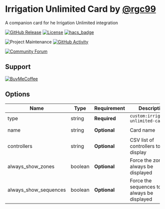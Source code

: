 # Irrigation Unlimited Card by [@rgc99](https://www.github.com/rgc99)

A companion card for he Irrigation Unlimited integration

[![GitHub Release][releases-shield]][releases]
[![License][license-shield]](LICENSE.md)
[![hacs_badge](https://img.shields.io/badge/HACS-Default-orange.svg?style=for-the-badge)](https://github.com/custom-components/hacs)

![Project Maintenance][maintenance-shield]
[![GitHub Activity][commits-shield]][commits]

[![Community Forum][forum-shield]][forum]

## Support

[![BuyMeCoffee][buymecoffeebadge]][buymecoffee]

## Options

| Name                  | Type    | Requirement  | Description                                 | Default                |
| --------------------- | ------- | ------------ | ------------------------------------------- | -----------------------|
| type                  | string  | **Required** | `custom:irrigation-unlimited-card`          |                        |
| name                  | string  | **Optional** | Card name                                   | `Irrigation Unlimited` |
| controllers           | string  | **Optional** | CSV list of controllers to display          |                        |
| always_show_zones     | boolean | **Optional** | Force the zones to always be displayed      | false                  |
| always_show_sequences | boolean | **Optional** | Force the sequences to always be displayed  | false                  |

[buymecoffee]: https://www.buymeacoffee.com/rgc99
[buymecoffeebadge]: https://img.shields.io/badge/buy%20me%20a%20coffee-donate-yellow.svg?style=for-the-badge
[commits-shield]: https://img.shields.io/github/commit-activity/y/rgc99/irrigation-unlimited-card?style=for-the-badge
[commits]: https://github.com/rgc99/irrigation-unlimited-card/commits/master
[forum-shield]: https://img.shields.io/badge/community-forum-brightgreen.svg?style=for-the-badge
[forum]: https://community.home-assistant.io/t/irrigation-unlimited-integration/
[license-shield]: https://img.shields.io/github/license/rgc99/irrigation-unlimited-card.svg?style=for-the-badge
[maintenance-shield]: https://img.shields.io/badge/maintainer-Robert%20Cook%20%40rgc99-blue.svg?style=for-the-badge
[releases-shield]: https://img.shields.io/github/release/rgc99/irrigation-unlimited-card.svg?style=for-the-badge
[releases]: https://github.com/rgc99/irrigation-unlimited-card/releases
